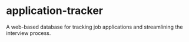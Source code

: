 # application-tracker
A web-based database for tracking job applications and streamlining the interview process.

